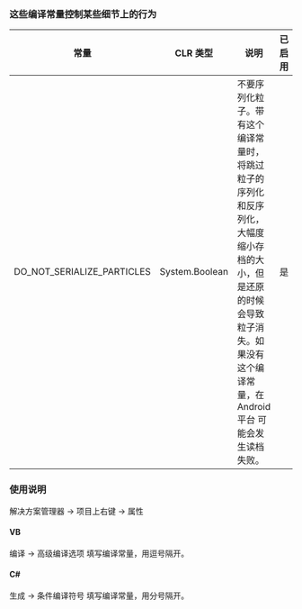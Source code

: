 ﻿### 这些编译常量控制某些细节上的行为

|常量|CLR 类型|说明|已启用|
|-|-|-|-|
|DO_NOT_SERIALIZE_PARTICLES|System.Boolean|不要序列化粒子。带有这个编译常量时，将跳过粒子的序列化和反序列化，大幅度缩小存档的大小，但是还原的时候会导致粒子消失。如果没有这个编译常量，在 Android 平台 可能会发生读档失败。| 是 |

### 使用说明
解决方案管理器 -> 项目上右键 -> 属性

#### VB
编译 -> 高级编译选项 填写编译常量，用逗号隔开。

#### C#
生成 -> 条件编译符号 填写编译常量，用分号隔开。